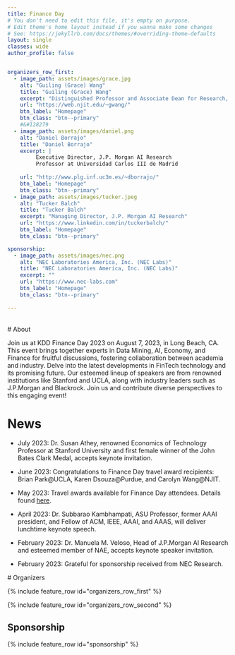 ```yaml
---
title: Finance Day
# You don't need to edit this file, it's empty on purpose.
# Edit theme's home layout instead if you wanna make some changes
# See: https://jekyllrb.com/docs/themes/#overriding-theme-defaults
layout: single
classes: wide
author_profile: false


organizers_row_first:
  - image_path: assets/images/grace.jpg
    alt: "Guiling (Grace) Wang"
    title: "Guiling (Grace) Wang"
    excerpt: "Distinguished Professor and Associate Dean for Research, New Jersey Institute of Technology"
    url: "https://web.njit.edu/~gwang/"
    btn_label: "Homepage"
    btn_class: "btn--primary"
    #&#128279
  - image_path: assets/images/daniel.png
    alt: "Daniel Borrajo"
    title: "Daniel Borrajo"
    excerpt: |
         Executive Director, J.P. Morgan AI Research 
         Professor at Universidad Carlos III de Madrid
         
    url: "http://www.plg.inf.uc3m.es/~dborrajo/"
    btn_label: "Homepage"
    btn_class: "btn--primary"
  - image_path: assets/images/tucker.jpeg
    alt: "Tucker Balch"
    title: "Tucker Balch"
    excerpt: "Managing Director, J.P. Morgan AI Research"
    url: "https://www.linkedin.com/in/tuckerbalch/"
    btn_label: "Homepage"
    btn_class: "btn--primary"

sponsorship:
  - image_path: assets/images/nec.png
    alt: "NEC Laboratories America, Inc. (NEC Labs)"
    title: "NEC Laboratories America, Inc. (NEC Labs)"
    excerpt: ""
    url: "https://www.nec-labs.com"
    btn_label: "Homepage"
    btn_class: "btn--primary"
    
---
```

<br/>
# About

Join us at KDD Finance Day 2023 on August 7, 2023, in Long Beach, CA. This event brings together experts in Data Mining, AI, Economy, and Finance for fruitful discussions, fostering collaboration between academia and industry. Delve into the latest developments in FinTech technology and its promising future. Our esteemed lineup of speakers are from renowned institutions like Stanford and UCLA, along with industry leaders such as J.P.Morgan and Blackrock. Join us and contribute diverse perspectives to this engaging event!

# News

- July 2023: Dr. Susan Athey, renowned Economics of Technology Professor at Stanford University and first female winner of the John Bates Clark Medal, accepts keynote invitation.
  
- June 2023: Congratulations to Finance Day travel award recipients: Brian Park@UCLA, Karen Dsouza@Purdue, and Carolyn Wang@NJIT.
  
- May 2023: Travel awards available for Finance Day attendees. Details found [here](https://kddfinanceday.github.io/travelAward/).


- April 2023: Dr. Subbarao Kambhampati, ASU Professor, former AAAI president, and Fellow of ACM, IEEE, AAAI, and AAAS, will deliver lunchtime keynote speech.

- February 2023: Dr. Manuela M. Veloso, Head of J.P.Morgan AI Research and esteemed member of NAE, accepts keynote speaker invitation.
  
- February 2023: Grateful for sponsorship received from NEC Research.


<!--
organizers_row_first:
  - image_path: assets/images/alex_chouldechova.jpg
    alt: "Alexandra Chouldechova"
    title: "Alexandra Chouldechova"
    excerpt: "Carnegie Mellon University"
    url: "https://www.andrew.cmu.edu/user/achoulde/"
    btn_label: "Homepage"
    btn_class: "btn--primary"
    #&#128279
  - image_path: assets/images/hima.png
    alt: "Himabindu Lakkaraju"
    title: "Himabindu Lakkaraju"
    excerpt: "Harvard University"
    url: "https://himalakkaraju.github.io/"
    btn_label: "Homepage"
    btn_class: "btn--primary"
  - image_path: assets/images/mani_srivastava.jpg
    alt: "Mani Srivastava"
    title: "Mani Srivastava"
    excerpt: "UC Los Angeles"
    url: "https://www.seas.ucla.edu/~mbs/"
    btn_label: "Homepage"
    btn_class: "btn--primary"
organizers_row_second:
  - image_path: assets/images/wei_wang.png
    alt: "Wei Wang"
    title: "Wei Wang"
    excerpt: "UC Los Angeles"
    url: "http://web.cs.ucla.edu/~weiwang/"
    btn_label: "Homepage"
    btn_class: "btn--primary"
  - image_path: assets/images/yizhou_sun.jpg
    alt: "Yizhou Sun"
    title: "Yizhou Sun"
    excerpt: "UC Los Angeles"
    url: "http://web.cs.ucla.edu/~yzsun/"
    btn_label: "Homepage"
    btn_class: "btn--primary"
students:
  - image_path: assets/images/harvineet.png
    alt: "Harvineet Singh"
    title: "Harvineet Singh"
    excerpt: "New York University"
    url: "https://harvineet.github.io/"
    btn_label: "Homepage"
    btn_class: "btn--primary"

---
<br/>
# About

Trustworthiness of AI is key to accelerating the acceptance and adoption of AI technologies, realizing all of its potential benefits to society. Recognizing its importance, KDD 2022 is organizing a special day event to present a holistic view of AI trustworthiness. 

KDD Trustworthy AI Day 2022 will take place on **August 15, 2022, 8:30am-5:00pm EDT**. On behalf of the Trustworthy AI Day and KDD 2022 organizing committee, we welcome you all to attend this event!

## To attend the event, please register for the [KDD 2022 Conference](https://www.kdd.org/kdd2022/registration.html). You can register using the one "One-Day Conference" option if you only want to attend the _Trustworthy AI Day_.

-->
<!-- #Call

We plan to solicit short paper submissions for “deep learning critique” from the community, which aims to better understand and to improve all stages of the research process in deep learning. Accepted papers will be given a 15-min slot for contributed talk on the DL day. We invite you to refer to an earlier effort to register trends and debates, analyze bad practices and inventorize open problems at “Critiquing and Correcting Trends in Machine Learning 2018” Workshop: https://ml-critique-correct.github.io/.



<section class="speakers" markdown="1">


# Invited Speakers

### Scaling Deep Learning

{% include feature_row id="scaling_row" %}

### Evaluating and Debugging Deep Learning Models

{% include feature_row id="testing_row" %}

### Fairness and Transparency of Deep Learning

{% include feature_row id="fairness_row" %}

### Theoretical Understanding of Deep Learning

{% include feature_row id="theory_row" %}

</section> -->

<section class="organizers" markdown="1">
# Organizers

{% include feature_row id="organizers_row_first" %}

{% include feature_row id="organizers_row_second" %}

## Sponsorship

{% include feature_row id="sponsorship" %}

</section>

<!-- # Tutorials

{% include feature_row id="venue_row" %} -->

<!-- <h3 class="archive__subtitle">{{ site.data.ui-text[site.locale].recent_posts | default: "Recent Posts" }}</h3> -->

<!-- {% if paginator %}
  {% assign posts = paginator.posts %}
{% else %}
  {% assign posts = site.posts %}
{% endif %}

{% for post in posts %}
  {% include archive-single.html %}
{% endfor %}

{% include paginator.html %} -->
